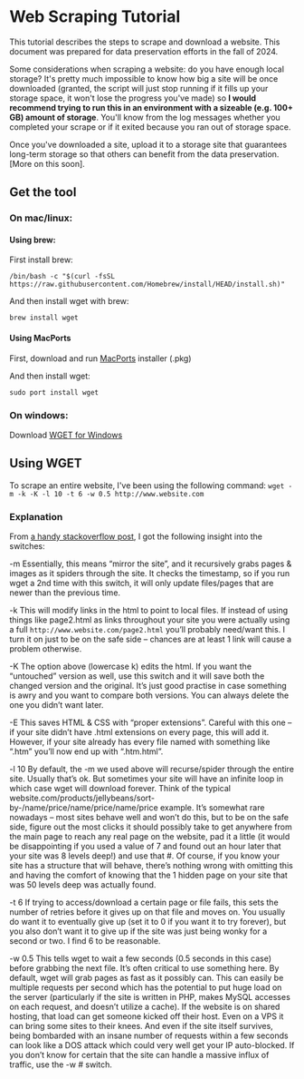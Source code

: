 # Web Scraping Tutorial

This tutorial describes the steps to scrape and download a website. This document was prepared for data preservation efforts in the fall of 2024. 

Some considerations when scraping a website: do you have enough local storage? It's pretty much impossible to know how big a site will be once downloaded (granted, the script will just stop running if it fills up your storage space, it won't lose the progress you've made) so **I would recommend trying to run this in an environment with a sizeable (e.g. 100+ GB) amount of storage**. You'll know from the log messages whether you completed your scrape or if it exited because you ran out of storage space.

Once you've downloaded a site, upload it to a storage site that guarantees long-term storage so that others can benefit from the data preservation. \[More on this soon\].
## Get the tool

### On mac/linux:


#### Using brew:

First install brew:

`/bin/bash -c "$(curl -fsSL https://raw.githubusercontent.com/Homebrew/install/HEAD/install.sh)"`

And then install wget with brew:

`brew install wget`


#### Using MacPorts

First, download and run [MacPorts](https://www.macports.org/install.php) installer (.pkg)

And then install wget:

`sudo port install wget`


### On windows:

Download [WGET for Windows](https://gnuwin32.sourceforge.net/packages/wget.htm)

## Using WGET

To scrape an entire website, I've been using the following command:
`wget -m -k -K -l 10 -t 6 -w 0.5 http://www.website.com`

### Explanation

From [a handy stackoverflow post](https://stackoverflow.com/questions/9265172/scrape-an-entire-website), I got the following insight into the switches:

-m Essentially, this means “mirror the site”, and it recursively grabs pages & images as it spiders through the site. It checks the timestamp, so if you run wget a 2nd time with this switch, it will only update files/pages that are newer than the previous time.

-k This will modify links in the html to point to local files. If instead of using things like page2.html as links throughout your site you were actually using a full `http://www.website.com/page2.html` you’ll probably need/want this. I turn it on just to be on the safe side – chances are at least 1 link will cause a problem otherwise.

-K The option above (lowercase k) edits the html. If you want the “untouched” version as well, use this switch and it will save both the changed version and the original. It’s just good practise in case something is awry and you want to compare both versions. You can always delete the one you didn’t want later.

-E This saves HTML & CSS with “proper extensions”. Careful with this one – if your site didn’t have .html extensions on every page, this will add it. However, if your site already has every file named with something like “.htm” you’ll now end up with “.htm.html”.

-l 10 By default, the -m we used above will recurse/spider through the entire site. Usually that’s ok. But sometimes your site will have an infinite loop in which case wget will download forever. Think of the typical website.com/products/jellybeans/sort-by-/name/price/name/price/name/price example. It’s somewhat rare nowadays – most sites behave well and won’t do this, but to be on the safe side, figure out the most clicks it should possibly take to get anywhere from the main page to reach any real page on the website, pad it a little (it would be disappointing if you used a value of 7 and found out an hour later that your site was 8 levels deep!) and use that #. Of course, if you know your site has a structure that will behave, there’s nothing wrong with omitting this and having the comfort of knowing that the 1 hidden page on your site that was 50 levels deep was actually found.

-t 6 If trying to access/download a certain page or file fails, this sets the number of retries before it gives up on that file and moves on. You usually do want it to eventually give up (set it to 0 if you want it to try forever), but you also don’t want it to give up if the site was just being wonky for a second or two. I find 6 to be reasonable.

-w 0.5 This tells wget to wait a few seconds (0.5 seconds in this case) before grabbing the next file. It’s often critical to use something here. By default, wget will grab pages as fast as it possibly can. This can easily be multiple requests per second which has the potential to put huge load on the server (particularly if the site is written in PHP, makes MySQL accesses on each request, and doesn’t utilize a cache). If the website is on shared hosting, that load can get someone kicked off their host. Even on a VPS it can bring some sites to their knees. And even if the site itself survives, being bombarded with an insane number of requests within a few seconds can look like a DOS attack which could very well get your IP auto-blocked. If you don’t know for certain that the site can handle a massive influx of traffic, use the -w # switch.
